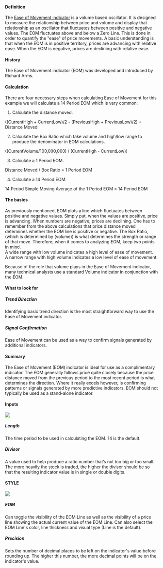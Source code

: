 #### Definition

The [Ease of Movement indicator](https://www.tradingview.com/scripts/easeofmovement/) is a volume based oscillator. It is designed to measure the relationship between price and volume and display that relationship as an oscillator that fluctuates between positive and negative values. The EOM fluctuates above and below a Zero Line. This is done in order to quantify the "ease" of price movements. A basic understanding is that when the EOM is in positive territory, prices are advancing with relative ease. When the EOM is negative, prices are declining with relative ease.

#### History

The Ease of Movement indicator (EOM) was developed and introduced by Richard Arms.

#### Calculation

There are four necessary steps when calculating Ease of Movement for this example we will calculate a 14 Period EOM which is very common:  
1. Calculate the distance moved.

((CurrentHigh + CurrentLow)/2 - (PreviousHigh + PreviousLow)/2) = Distance Moved

2. Calculate the Box Ratio which take volume and high/low range to produce the denominator in EOM calculations.

((CurrentVolume/100,000,000) / (CurrentHigh - CurrentLow))

3. Calculate a 1 Period EOM.

Distance Moved / Box Ratio = 1 Period EOM

4. Calculate a 14 Period EOM.

14 Period Simple Moving Average of the 1 Period EOM = 14 Period EOM

#### The basics

As previously mentioned, EOM plots a line which fluctuates between positive and negative values. Simply put, when the values are positive, price is advancing. When numbers are negative, prices are declining. One has to remember from the above calculations that price distance moved determines whether the EOM line is positive or negative. The Box Ratio, (which is determined by (volume)) is what determines the strength or range of that move. Therefore, when it comes to analyzing EOM, keep two points in mind.  
A wide range with low volume indicates a high level of ease of movement.  
A narrow range with high volume indicates a low level of ease of movement.

Because of the role that volume plays in the Ease of Movement indicator, many technical analysts use a standard Volume indicator in conjunction with the EOM.

#### What to look for

##### Trend Direction

Identifying basic trend direction is the most straightforward way to use the Ease of Movement indicator.

##### Signal Confirmation

Ease of Movement can be used as a way to confirm signals generated by additional indicators.

#### Summary

The Ease of Movement (EOM) indicator is ideal for use as a complimentary indicator. The EOM generally follows price quite closely because the price distance moved from the previous period to the most recent period is what determines the direction. Where it really excels however, is confirming patterns or signals generated by more predictive indicators. EOM should not typically be used as a stand-alone indicator.

#### Inputs

![](https://s3.amazonaws.com/cdn.freshdesk.com/data/helpdesk/attachments/production/43080393575/original/B2hf9200tW9m9HcgJWQQHwhgEIa4Ib0P5Q.png?1572022011)

##### Length

The time period to be used in calculating the EOM. 14 is the default.

##### Divisor

A value used to help produce a ratio number that’s not too big or too small. The more heavily the stock is traded, the higher the divisor should be so that the resulting indicator value is in single or double digits.

#### STYLE

![](https://s3.amazonaws.com/cdn.freshdesk.com/data/helpdesk/attachments/production/43080393619/original/LwvjL1zojQMX3V7TDbpI-TR8F5xi5VbgqA.png?1572022029)

##### EOM

Can toggle the visibility of the EOM Line as well as the visibility of a price line showing the actual current value of the EOM Line. Can also select the EOM Line's color, line thickness and visual type (Line is the default).

##### Precision

Sets the number of decimal places to be left on the indicator's value before rounding up. The higher this number, the more decimal points will be on the indicator's value.